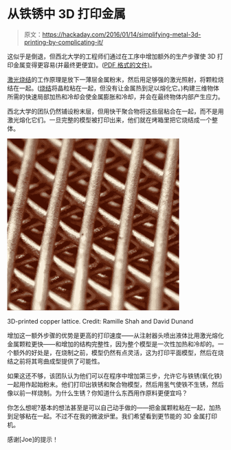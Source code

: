 # 从铁锈中 3D 打印金属

> 原文：<https://hackaday.com/2016/01/14/simplifying-metal-3d-printing-by-complicating-it/>

这似乎是倒退，但西北大学的工程师们通过在工序中增加额外的生产步骤使 3D 打印金属变得更容易(并最终更便宜)。([PDF 格式的文件)](https://drive.google.com/file/d/0B5Tl7_OJADLwMWo4Y0ZxdHdOVGc/view?usp=sharing)。

[激光烧结](https://en.wikipedia.org/wiki/Selective_laser_sintering)的工作原理是放下一薄层金属粉末，然后用足够强的激光照射，将颗粒烧结在一起。([烧结](https://en.wikipedia.org/wiki/Sintering)将晶粒粘在一起，但没有让金属热到足以熔化它。)构建三维物体所需的快速局部加热和冷却会使金属膨胀和冷却，并会在最终物体内部产生应力。

西北大学的团队仍然铺设粉末层，但用快干聚合物将这些层粘合在一起，而不是用激光熔化它们。一旦完整的模型被打印出来，他们就在烤箱里把它烧结成一个整体。

![anewwaytopri_tn](img/162e21302ea6269d08d98d9be64ba09c.png)

3D-printed copper lattice. Credit: Ramille Shah and David Dunand

增加这一额外步骤的优势是更高的打印速度——从注射器头喷出液体比用激光熔化金属颗粒更快——和增加的结构完整性，因为整个模型是一次性加热和冷却的。一个额外的好处是，在烧制之前，模型仍然有点灵活，这为打印平面模型，然后在烧结之前将其弯曲成型提供了可能性。

如果这还不够，该团队认为他们可以在程序中增加第三步，允许它与铁锈(氧化铁)一起用作起始粉末。他们打印出铁锈和聚合物模型，然后用氢气使铁不生锈，然后像以前一样烧制。为什么生锈？你知道什么东西用作原料更便宜吗？

你怎么想呢?基本的想法甚至是可以自己动手做的——把金属颗粒粘在一起，加热到足够粘在一起。不过不在我的微波炉里。我们希望看到更节能的 3D 金属打印机。

感谢[Joe]的提示！